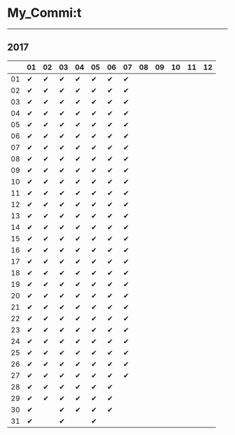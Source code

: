 # My_Commi:t

---

## 2017

|  |01|02|03|04|05|06|07|08|09|10|11|12|
|----|----|----|----|----|----|----|----|----|----|----|----|----|
|01|✔ |✔ |✔ |✔ |✔ |✔ |✔ |  |  |  |  |  |
|02|✔ |✔ |✔ |✔ |✔ |✔ |✔ |  |  |  |  |  |
|03|✔ |✔ |✔ |✔ |✔ |✔ |✔ |  |  |  |  |  |
|04|✔ |✔ |✔ |✔ |✔ |✔ |✔ |  |  |  |  |  |
|05|✔ |✔ |✔ |✔ |✔ |✔ |✔ |  |  |  |  |  |
|06|✔ |✔ |✔ |✔ |✔ |✔ |✔ |  |  |  |  |  |
|07|✔ |✔ |✔ |✔ |✔ |✔ |✔ |  |  |  |  |  |
|08|✔ |✔ |✔ |✔ |✔ |✔ |✔ |  |  |  |  |  |
|09|✔ |✔ |✔ |✔ |✔ |✔ |✔ |  |  |  |  |  |
|10|✔ |✔ |✔ |✔ |✔ |✔ |✔ |  |  |  |  |  |
|11|✔ |✔ |✔ |✔ |✔ |✔ |✔ |  |  |  |  |  |
|12|✔ |✔ |✔ |✔ |✔ |✔ |✔ |  |  |  |  |  |
|13|✔ |✔ |✔ |✔ |✔ |✔ |✔ |  |  |  |  |  |
|14|✔ |✔ |✔ |✔ |✔ |✔ |✔ |  |  |  |  |  |
|15|✔ |✔ |✔ |✔ |✔ |✔ |✔ |  |  |  |  |  |
|16|✔ |✔ |✔ |✔ |✔ |✔ |✔ |  |  |  |  |  |
|17|✔ |✔ |✔ |✔ |✔ |✔ |✔ |  |  |  |  |  |
|18|✔ |✔ |✔ |✔ |✔ |✔ |✔ |  |  |  |  |  |
|19|✔ |✔ |✔ |✔ |✔ |✔ |✔ |  |  |  |  |  |
|20|✔ |✔ |✔ |✔ |✔ |✔ |✔ |  |  |  |  |  |
|21|✔ |✔ |✔ |✔ |✔ |✔ |✔ |  |  |  |  |  |
|22|✔ |✔ |✔ |✔ |✔ |✔ |✔ |  |  |  |  |  |
|23|✔ |✔ |✔ |✔ |✔ |✔ |✔ |  |  |  |  |  |
|24|✔ |✔ |✔ |✔ |✔ |✔ |✔ |  |  |  |  |  |
|25|✔ |✔ |✔ |✔ |✔ |✔ |✔ |  |  |  |  |  |
|26|✔ |✔ |✔ |✔ |✔ |✔ |✔ |  |  |  |  |  |
|27|✔ |✔ |✔ |✔ |✔ |✔ |✔ |  |  |  |  |  |
|28|✔ |✔ |✔ |✔ |✔ |✔ |  |  |  |  |  |  |
|29|✔ |✔ |✔ |✔ |✔ |✔ |  |  |  |  |  |  |
|30|✔ |  |✔ |✔ |✔ |✔ |  |  |  |  |  |  |
|31|✔ |  |✔ |  |✔ |  |  |  |  |  |  |  |
